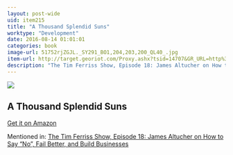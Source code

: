 ```yaml
---
layout: post-wide
uid: item215
title: "A Thousand Splendid Suns"
worktype: "Development"
date: 2016-08-14 01:01:01
categories: book
image-url: 51752rjZGJL._SY291_BO1,204,203,200_QL40_.jpg
item-url: http://target.georiot.com/Proxy.ashx?tsid=14707&GR_URL=http%3A%2F%2Fwww.amazon.com%2FThousand-Splendid-Suns-Khaled-Hosseini%2Fdp%2F159448385X%2F%25E2%2580%25A0
description: "The Tim Ferriss Show, Episode 18: James Altucher on How to Say “No”, Fail Better, and Build Businesses"
---
```

<a href="http://target.georiot.com/Proxy.ashx?tsid=14707&GR_URL=http%3A%2F%2Fwww.amazon.com%2FThousand-Splendid-Suns-Khaled-Hosseini%2Fdp%2F159448385X%2F%25E2%2580%25A0" target="blank"><img src="../../../../img/thumbs/51752rjZGJL._SY291_BO1,204,203,200_QL40_.jpg" class="prod-img"></a>
<h2>A Thousand Splendid Suns</h2>
<p><a href="http://target.georiot.com/Proxy.ashx?tsid=14707&GR_URL=http%3A%2F%2Fwww.amazon.com%2FThousand-Splendid-Suns-Khaled-Hosseini%2Fdp%2F159448385X%2F%25E2%2580%25A0" target="blank">Get it on Amazon</a><p>
<p>Mentioned in: <a href="http://fourhourworkweek.com/2014/07/11/james-altucher/" target="blank">The Tim Ferriss Show, Episode 18: James Altucher on How to Say “No”, Fail Better, and Build Businesses</a></p>
